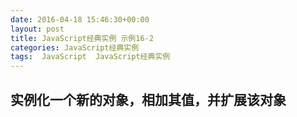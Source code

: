 ```yaml
---
date: 2016-04-18 15:46:30+00:00
layout: post
title: JavaScript经典实例 示例16-2
categories: JavaScript经典实例
tags:  JavaScript  JavaScript经典实例
---
```

实例化一个新的对象，相加其值，并扩展该对象
----------------

<html>
    <head>
        <title>Constructor Chaining</title>
        <meta charset="utf-8" />
        <script type="text/javascript">
            function Book(title, author) {
                var title = title,
                    author = author;
                
                this.getTitle = function() {
                    return 'Title: ' + title;
                }
                
                this.getAuthor = function() {
                    return 'Author: ' + author;
                }
                
            }
            
            function TechBook(title, author, category) {
                var category = category;
                
                this.getCategory = function() {
                    return 'Technical Category: ' + category;
                }
                
                Book.apply(this, arguments);
                this.getBook = function() {
                    return this.getTitle() + ' ' + author + ' ' + this.getCategory();
                }
                
            }
                        
            window.onload = function() {
                
                // 链化该对象的构造函数
                TechBook.prototype = new Book();
                
                // 获取所有的值
                var newBook = new TechBook('The JavaScript Cookbook', 'Shelley Powers', 'Programming');
                
                document.getElementById("result1").innerHTML = newBook.getBook();
                
                // 现在，逐个显示
                document.getElementById("result2").innerHTML = newBook.getTitle();
                document.getElementById("result3").innerHTML = newBook.getAuthor();
                document.getElementById("result4").innerHTML = newBook.getCategory();
            }
        </script>
    </head>
    <body>
        <p>some content</p>
        <div id="result1"></div>
        <div id="result2"></div>
        <div id="result3"></div>
        <div id="result4"></div>
    </body>
</html>

源码如下：

``` javascript
<!DOCTYPE html>
<html>
    <head>
        <title>Constructor Chaining</title>
        <meta charset="utf-8" />
        <script type="text/javascript">
            function Book(title, author) {
                var title = title,
                    author = author;
                
                this.getTitle = function() {
                    return 'Title: ' + title;
                }
                
                this.getAuthor = function() {
                    return 'Author: ' + author;
                }
                
            }
            
            function TechBook(title, author, category) {
                var category = category;
                
                this.getCategory = function() {
                    return 'Technical Category: ' + category;
                }
                
                Book.apply(this, arguments);
                this.getBook = function() {
                    return this.getTitle() + ' ' + author + ' ' + this.getCategory();
                }
                
            }
                        
            window.onload = function() {
                
                // 链化该对象的构造函数
                TechBook.prototype = new Book();
                
                // 获取所有的值
                var newBook = new TechBook('The JavaScript Cookbook', 'Shelley Powers', 'Programming');
                
                alert(newBook.getBook());
                
                // 现在，逐个显示
                alert(newBook.getTitle());
                alert(newBook.getAuthor());
                alert(newBook.getCategory());
            }
        </script>
    </head>
    <body>
        <p>some content</p>
    </body>
</html>
``` 
